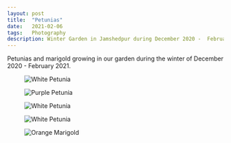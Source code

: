 ```yaml
---
layout:	post
title:	"Petunias"
date:	2021-02-06
tags:	Photography
description: Winter Garden in Jamshedpur during December 2020 -  February 2021
---
```


Petunias and marigold growing in our garden during the winter of December 2020 - February 2021. 

<figure>
	<img src="{{ '/assets/img/petunias-1.png' | prepend: site.baseurl }}" alt="White Petunia"> 
</figure>

<figure>
	<img src="{{ '/assets/img/petunias-2.png' | prepend: site.baseurl }}" alt="Purple Petunia"> 
</figure>

<figure>
	<img src="{{ '/assets/img/petunias-3.png' | prepend: site.baseurl }}" alt="White Petunia"> 
</figure>

<figure>
	<img src="{{ '/assets/img/petunias-4.png' | prepend: site.baseurl }}" alt="White Petunia"> 
</figure>

<figure>
	<img src="{{ '/assets/img/petunias-and-marigold.png' | prepend: site.baseurl }}" alt="Orange Marigold"> 
</figure>
